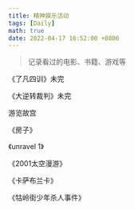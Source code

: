 ```yaml
---
title: 精神娱乐活动
tags: [Daily]
math: true
date: 2022-04-17 16:52:00 +0800
---
```


> 记录看过的电影、书籍、游戏等

《了凡四训》未完

《大逆转裁判》未完

游览故宫

《房子》

《unravel 1》

《2001太空漫游》

《卡萨布兰卡》

《牯岭街少年杀人事件》

